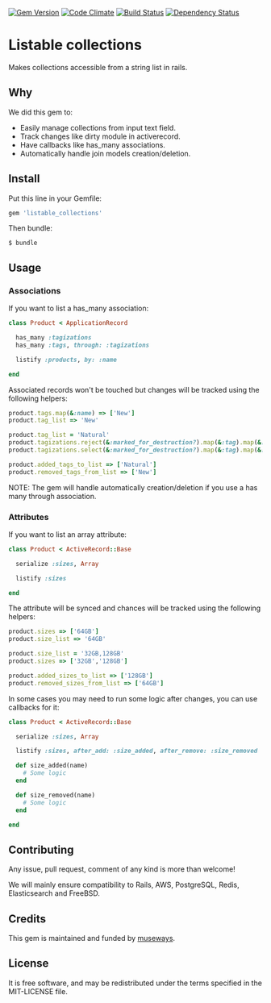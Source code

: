 [![Gem Version](https://badge.fury.io/rb/listable_collections.svg)](http://badge.fury.io/rb/listable_collections)
[![Code Climate](https://codeclimate.com/github/museways/listable_collections/badges/gpa.svg)](https://codeclimate.com/github/museways/listable_collections)
[![Build Status](https://travis-ci.org/museways/listable_collections.svg)](https://travis-ci.org/museways/listable_collections)
[![Dependency Status](https://gemnasium.com/museways/listable_collections.svg)](https://gemnasium.com/museways/listable_collections)

# Listable collections

Makes collections accessible from a string list in rails.

## Why

We did this gem to:

- Easily manage collections from input text field.
- Track changes like dirty module in activerecord.
- Have callbacks like has_many associations.
- Automatically handle join models creation/deletion.

## Install

Put this line in your Gemfile:
```ruby
gem 'listable_collections'
```

Then bundle:
```
$ bundle
```

## Usage

### Associations

If you want to list a has_many association:
```ruby
class Product < ApplicationRecord

  has_many :tagizations
  has_many :tags, through: :tagizations

  listify :products, by: :name

end
```

Associated records won't be touched but changes will be tracked using the following helpers:
```ruby
product.tags.map(&:name) => ['New']
product.tag_list => 'New'

product.tag_list = 'Natural'
product.tagizations.reject(&:marked_for_destruction?).map(&:tag).map(&:name) => ['Natural']
product.tagizations.select(&:marked_for_destruction?).map(&:tag).map(&:name) => ['New']

product.added_tags_to_list => ['Natural']
product.removed_tags_from_list => ['New']
```

NOTE: The gem will handle automatically creation/deletion if you use a has many through association.

### Attributes

If you want to list an array attribute:
```ruby
class Product < ActiveRecord::Base

  serialize :sizes, Array

  listify :sizes

end
```

The attribute will be synced and chances will be tracked using the following helpers:
```ruby
product.sizes => ['64GB']
product.size_list => '64GB'

product.size_list = '32GB,128GB'
product.sizes => ['32GB','128GB']

product.added_sizes_to_list => ['128GB']
product.removed_sizes_from_list => ['64GB']
```

In some cases you may need to run some logic after changes, you can use callbacks for it:
```ruby
class Product < ActiveRecord::Base

  serialize :sizes, Array

  listify :sizes, after_add: :size_added, after_remove: :size_removed

  def size_added(name)
    # Some logic
  end

  def size_removed(name)
    # Some logic
  end

end
```

## Contributing

Any issue, pull request, comment of any kind is more than welcome!

We will mainly ensure compatibility to Rails, AWS, PostgreSQL, Redis, Elasticsearch and FreeBSD. 

## Credits

This gem is maintained and funded by [museways](https://github.com/museways).

## License

It is free software, and may be redistributed under the terms specified in the MIT-LICENSE file.
